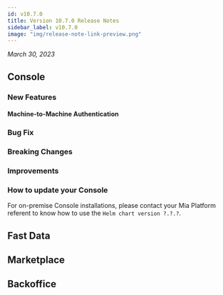 ```yaml
---
id: v10.7.0
title: Version 10.7.0 Release Notes
sidebar_label: v10.7.0
image: "img/release-note-link-preview.png"
---
```


_March 30, 2023_

## Console

### New Features

#### Machine-to-Machine Authentication

<!-- TODO: add description -->

### Bug Fix

### Breaking Changes 

### Improvements

### How to update your Console

For on-premise Console installations, please contact your Mia Platform referent to know how to use the `Helm chart version ?.?.?`.

## Fast Data

## Marketplace

## Backoffice